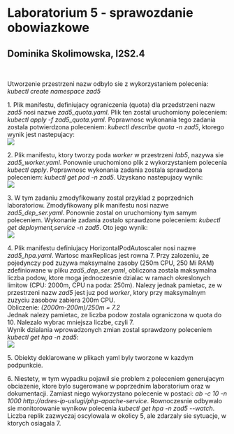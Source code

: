 <h1>Laboratorium 5 - sprawozdanie obowiazkowe</h1>
<h2>Dominika Skolimowska, I2S2.4</h2>
<br />
<p>
  Utworzenie przestrzeni nazw odbylo sie z wykorzystaniem polecenia:
  <i>kubectl create namespace zad5</i> 
</p>
<p>
  1. Plik manifestu, definiujacy ograniczenia (quota) dla przedstrzeni nazw <i>zad5</i> nosi nazwe <i>zad5_quota.yaml</i>. Plik ten zostal uruchomiony poleceniem: <i>kubectl apply -f zad5_quota.yaml. </i>Poprawnosc wykonania tego zadania zostala potwierdzona poleceniem: <i>kubectl describe quota -n zad5</i>, ktorego wynik jest nastepujacy:
<br />
  <image src="quota.png" />
</p> 
<p>
  2. Plik manifestu, ktory tworzy poda <i>worker</i> w przestrzeni <i>lab5</i>, nazywa sie <i>zad5_worker.yaml</i>. Ponownie uruchomiono plik z wykorzystaniem polecenia <i>kubectl apply</i>. Poprawnosc wykonania zadania zostala sprawdzona poleceniem: <i>kubectl get pod -n zad5</i>. Uzyskano nastepujacy wynik:
  <br />
  <image src="worker.png" />
</p>
<p>
  3. W tym zadaniu zmodyfikowany zostal przyklad z poprzednich laboratoriow. Zmodyfikowany plik manifestu nosi nazwe <i>zad5_dep_ser.yaml</i>. Ponownie zostal on uruchomiony tym samym poleceniem. Wykonanie zadania zostalo sprawdzone poleceniem: <i>kubectl get deployment,service -n zad5</i>. Oto jego wynik:
  <br />
  <image src="depser.png" />
</p>
<p>
 4. Plik manifestu definiujacy HorizontalPodAutoscaler nosi nazwe <i>zad5_hpa.yaml</i>. Wartosc maxReplicas jest rowna 7. Przy zalozeniu, ze pojedynczy pod zuzywa maksymalne zasoby (250m CPU, 250 Mi RAM) zdefiniowane w pliku <i>zad5_dep_ser.yaml</i>, obliczona zostala maksymalna liczba podow, ktore moga jednoczesnie dzialac w ramach okreslonych limitow (CPU: 2000m, CPU na poda: 250m). Nalezy jednak pamietac, ze w przestrzeni nazw <i>zad5</i> jest juz pod <i>worker</i>, ktory przy maksymalnym zuzyciu zasobow zabiera 200m CPU.
  <br />
  Obliczenie: <i>(2000m-200m)/250m = 7.2</i>
  <br /> Jednak nalezy pamietac, ze liczba podow zostala ograniczona w quota do 10. Nalezalo wybrac mniejsza liczbe, czyli 7.
  <br /> Wynik dzialania wprowadzonych zmian zostal sprawdzony poleceniem <i>kubectl get hpa -n zad5</i>:
  <br />
  <image src="hpa.png" />
</p>
<p>
  5. Obiekty deklarowane w plikach yaml byly tworzone w kazdym podpunkcie.
</p>
<p>
  6. Niestety, w tym wypadku pojawil sie problem z poleceniem generujacym obciazenie, ktore bylo sugerowane w poprzednim laboratorium oraz w dokumentacji. Zamiast niego wykorzystano polecenie w postaci: <i>ab -c 10 -n 1000 http://adres-ip-uslugi/php-apache-service</i>. Rownoczesnie odbywalo sie monitorowanie wynikow polecenia <i>kubectl get hpa -n zad5 --watch</i>. Liczba replik zazwyczaj oscylowala w okolicy 5, ale zdarzaly sie sytuacje, w ktorych osiagala 7.
</p>

